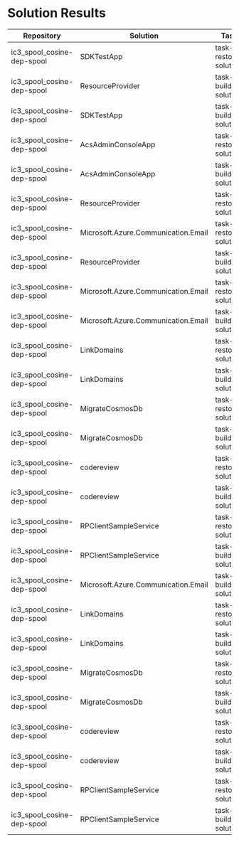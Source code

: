 # Solution Results

| Repository | Solution | Task | Result | Timestamp |
|------------|----------|------|--------|----------|
| ic3_spool_cosine-dep-spool | SDKTestApp | task-restore-solution | SUCCESS | 2025-10-21 23:02:12 |
| ic3_spool_cosine-dep-spool | ResourceProvider | task-build-solution | FAIL | 2025-10-21 23:02:13 |
| ic3_spool_cosine-dep-spool | SDKTestApp | task-build-solution | SUCCESS | 2025-10-21 23:02:13 |
| ic3_spool_cosine-dep-spool | AcsAdminConsoleApp | task-restore-solution | SUCCESS | 2025-10-21 23:02:16 |
| ic3_spool_cosine-dep-spool | AcsAdminConsoleApp | task-build-solution | SUCCESS | 2025-10-21 23:02:18 |
| ic3_spool_cosine-dep-spool | ResourceProvider | task-restore-solution | SUCCESS | 2025-10-21 23:02:24 |
| ic3_spool_cosine-dep-spool | Microsoft.Azure.Communication.Email | task-restore-solution | SUCCESS | 2025-10-21 23:02:27 |
| ic3_spool_cosine-dep-spool | ResourceProvider | task-build-solution | FAIL | 2025-10-21 23:02:56 |
| ic3_spool_cosine-dep-spool | Microsoft.Azure.Communication.Email | task-restore-solution | SUCCESS | 2025-10-21 23:03:00 |
| ic3_spool_cosine-dep-spool | Microsoft.Azure.Communication.Email | task-build-solution | FAIL | 2025-10-21 23:04:28 |
| ic3_spool_cosine-dep-spool | LinkDomains | task-restore-solution | SUCCESS | 2025-10-21 23:04:29 |
| ic3_spool_cosine-dep-spool | LinkDomains | task-build-solution | SUCCESS | 2025-10-21 23:04:30 |
| ic3_spool_cosine-dep-spool | MigrateCosmosDb | task-restore-solution | FAIL | 2025-10-21 23:04:35 |
| ic3_spool_cosine-dep-spool | MigrateCosmosDb | task-build-solution | SKIP | 2025-10-21 23:04:35 |
| ic3_spool_cosine-dep-spool | codereview | task-restore-solution | SUCCESS | 2025-10-21 23:04:36 |
| ic3_spool_cosine-dep-spool | codereview | task-build-solution | SUCCESS | 2025-10-21 23:04:38 |
| ic3_spool_cosine-dep-spool | RPClientSampleService | task-restore-solution | FAIL | 2025-10-21 23:04:58 |
| ic3_spool_cosine-dep-spool | RPClientSampleService | task-build-solution | SKIP | 2025-10-21 23:04:58 |
| ic3_spool_cosine-dep-spool | Microsoft.Azure.Communication.Email | task-build-solution | FAIL | 2025-10-21 23:05:00 |
| ic3_spool_cosine-dep-spool | LinkDomains | task-restore-solution | SUCCESS | 2025-10-21 23:05:01 |
| ic3_spool_cosine-dep-spool | LinkDomains | task-build-solution | SUCCESS | 2025-10-21 23:05:02 |
| ic3_spool_cosine-dep-spool | MigrateCosmosDb | task-restore-solution | FAIL | 2025-10-21 23:05:06 |
| ic3_spool_cosine-dep-spool | MigrateCosmosDb | task-build-solution | SKIP | 2025-10-21 23:05:06 |
| ic3_spool_cosine-dep-spool | codereview | task-restore-solution | SUCCESS | 2025-10-21 23:05:07 |
| ic3_spool_cosine-dep-spool | codereview | task-build-solution | SUCCESS | 2025-10-21 23:05:09 |
| ic3_spool_cosine-dep-spool | RPClientSampleService | task-restore-solution | FAIL | 2025-10-21 23:05:20 |
| ic3_spool_cosine-dep-spool | RPClientSampleService | task-build-solution | SKIP | 2025-10-21 23:05:20 |
